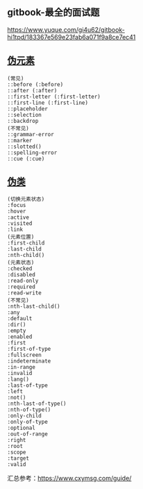 <!-- toc -->
## gitbook-最全的面试题
https://www.yuque.com/gi4u62/gitbook-hi1tpd/183367e569e23fab6a071f9a8ce7ec41

## [伪元素](https://developer.mozilla.org/zh-CN/docs/Web/CSS/Pseudo-elements)
  ```
  (常见) 
  ::before (:before)
  ::after (:after)      
  ::first-letter (:first-letter)    
  ::first-line (:first-line)      
  ::placeholder    
  ::selection   
  ::backdrop 
  (不常见) 
  ::grammar-error    
  ::marker  
  ::slotted()   
  ::spelling-error     
  ::cue (:cue)  
  ```
## [伪类](https://developer.mozilla.org/zh-CN/docs/Web/CSS/Pseudo-classes)
  ```
  (切换元素状态)
  :focus
  :hover
  :active
  :visited
  :link
  (元素位置)
  :first-child
  :last-child
  :nth-child()
  (元素状态)
  :checked
  :disabled
  :read-only
  :required
  :read-write
  (不常见)
  :nth-last-child()
  :any
  :default
  :dir()
  :empty
  :enabled
  :first
  :first-of-type
  :fullscreen
  :indeterminate
  :in-range
  :invalid
  :lang()
  :last-of-type
  :left
  :not()
  :nth-last-of-type()
  :nth-of-type()
  :only-child
  :only-of-type
  :optional
  :out-of-range
  :right
  :root
  :scope
  :target
  :valid
  ```

汇总参考：https://www.cxymsg.com/guide/    
<!-- endtoc -->